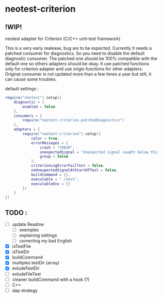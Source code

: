 # neotest-criterion

## !WIP!
neotest adapter for Criterion (C/C++ unit-test framework)

This is a very early realease, bug are to be expected. Currently it needs a patched consumer for diagnostics.
So you need to disable the default diagnostic consumer. The patched one should be 100% compatible with the
default one so others adapters should be okay. It use patched functions only for criterion adapter and use
origin functions for other adapters. Original consumer is not updated more than a few times a year but still, it
can cause some troubles.

default settings :

```lua
require("neotest").setup({
    diagnostic = {
        enabled = false
    },
    consumers = {
        require("neotest-criterion.patchedDiagnostics")
    },
    adapters = {
        require("neotest-criterion").setup({
            color = true,
            errorMessages = {
                crash = "CRASH",
                unexpectedSignal = "Unexpected signal caught below this line!",
                group = false
            },
            criterionLogErrorFailTest = false,
            noUnexpectedSignalAtStartOfTest = false,
            buildCommand = {},
            executable = "./test",
            executableEnv = {}
        })
    }
})
```

## TODO :

- [ ] update Readme
    - [ ] exemples
    - [ ] explaining settings
    - [ ] correcting my bad English
- [x] isTestFile
- [x] isTestDir
- [x] buildCommand
- [x] multiples testDir (array)
- [x] exludeTestDir
- [ ] exludeFileTest
- [ ] cleaner buildCommand with a hook (?)
- [ ] C++
- [ ] dap strategy
